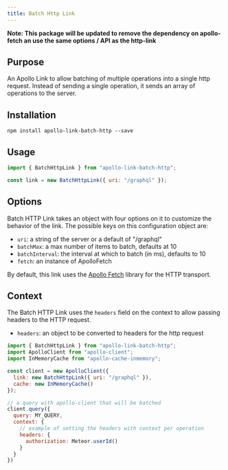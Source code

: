 ```yaml
---
title: Batch Http Link
---
```


**Note: This package will be updated to remove the dependency on apollo-fetch an use the same options / API as the http-link**

## Purpose
An Apollo Link to allow batching of multiple operations into a single http request. Instead of sending a single operation, it sends an array of operations to the server.

## Installation

`npm install apollo-link-batch-http --save`

## Usage
```js
import { BatchHttpLink } from "apollo-link-batch-http";

const link = new BatchHttpLink({ uri: "/graphql" });
```

## Options
Batch HTTP Link takes an object with four options on it to customize the behavior of the link. The possible keys on this configuration object are:
- `uri`: a string of the server or a default of "/graphql"
- `batchMax`: a max number of items to batch, defaults at 10
- `batchInterval`: the interval at which to batch (in ms), defaults to 10
- `fetch`: an instance of ApolloFetch

By default, this link uses the [Apollo Fetch](https://github.com/apollographql/apollo-fetch) library for the HTTP transport.

## Context
The Batch HTTP Link uses the `headers` field on the context to allow passing headers to the HTTP request.

- `headers`: an object to be converted to headers for the http request

```js
import { BatchHttpLink } from "apollo-link-batch-http";
import ApolloClient from "apollo-client";
import InMemoryCache from "apollo-cache-inmemory";

const client = new ApolloClient({
  link: new BatchHttpLink({ uri: "/graphql" }),
  cache: new InMemoryCache()
});

// a query with apollo-client that will be batched
client.query({
  query: MY_QUERY,
  context: {
    // example of setting the headers with context per operation
    headers: {
      authorization: Meteor.userId()
    }
  }
})
```
